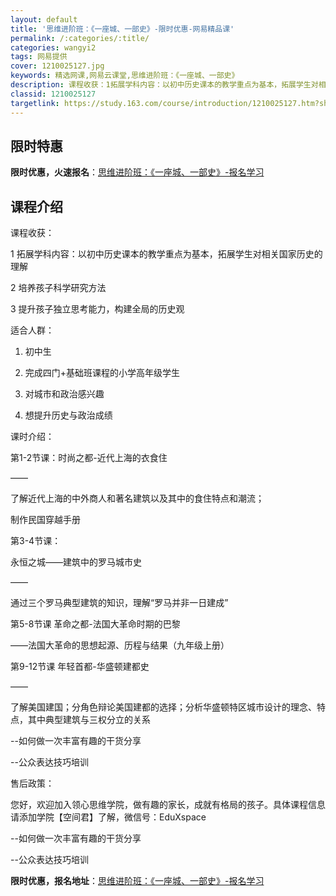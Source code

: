 ```yaml
---
layout: default
title: '思维进阶班：《一座城、一部史》-限时优惠-网易精品课'
permalink: /:categories/:title/
categories: wangyi2
tags: 网易提供
cover: 1210025127.jpg
keywords: 精选网课,网易云课堂,思维进阶班：《一座城、一部史》
description: ​课程收获：1拓展学科内容：以初中历史课本的教学重点为基本，拓展学生对相关国家历史的理解2培养孩子科学研究方法3提升孩子
classid: 1210025127
targetlink: https://study.163.com/course/introduction/1210025127.htm?share=1&shareId=1025206652&utm_campaign=share&utm_medium=iphoneShare&utm_source=&utm_u=1025206652
---
```


## 限时特惠

**限时优惠，火速报名**：[思维进阶班：《一座城、一部史》-报名学习](https://study.163.com/course/introduction/1210025127.htm?share=1&shareId=1025206652&utm_campaign=share&utm_medium=iphoneShare&utm_source=&utm_u=1025206652)

## 课程介绍

​课程收获：

1 拓展学科内容：以初中历史课本的教学重点为基本，拓展学生对相关国家历史的理解 

2 培养孩子科学研究方法 

3 提升孩子独立思考能力，构建全局的历史观



适合人群：

1. 初中生

2. 完成四门+基础班课程的小学高年级学生

3. 对城市和政治感兴趣

4. 想提升历史与政治成绩



课时介绍：

第1-2节课：时尚之都-近代上海的衣食住



——



了解近代上海的中外商人和著名建筑以及其中的食住特点和潮流；



制作民国穿越手册



第3-4节课：



永恒之城——建筑中的罗马城市史





——



通过三个罗马典型建筑的知识，理解“罗马并非一日建成”





第5-8节课 革命之都-法国大革命时期的巴黎

——法国大革命的思想起源、历程与结果（九年级上册）



第9-12节课 年轻首都-华盛顿建都史



——



了解美国建国；分角色辩论美国建都的选择；分析华盛顿特区城市设计的理念、特点，其中典型建筑与三权分立的关系



--如何做一次丰富有趣的干货分享

--公众表达技巧培训



售后政策：

您好，欢迎加入领心思维学院，做有趣的家长，成就有格局的孩子。具体课程信息请添加学院【空间君】了解，微信号：EduXspace



--如何做一次丰富有趣的干货分享

--公众表达技巧培训

**限时优惠，报名地址**：[思维进阶班：《一座城、一部史》-报名学习](https://study.163.com/course/introduction/1210025127.htm?share=1&shareId=1025206652&utm_campaign=share&utm_medium=iphoneShare&utm_source=&utm_u=1025206652)

